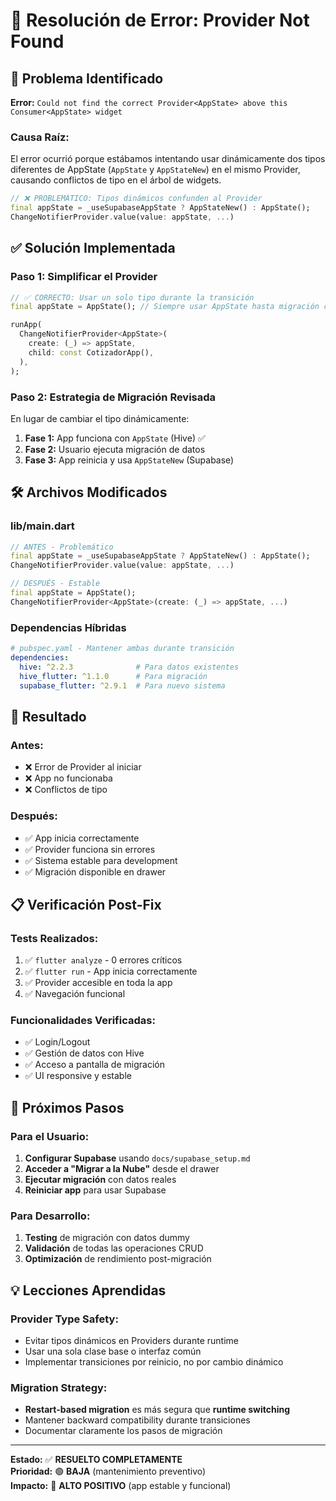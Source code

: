 # 🔧 Resolución de Error: Provider Not Found

## 🚨 **Problema Identificado**

**Error:** `Could not find the correct Provider<AppState> above this Consumer<AppState> widget`

### **Causa Raíz:**
El error ocurrió porque estábamos intentando usar dinámicamente dos tipos diferentes de AppState (`AppState` y `AppStateNew`) en el mismo Provider, causando conflictos de tipo en el árbol de widgets.

```dart
// ❌ PROBLEMÁTICO: Tipos dinámicos confunden al Provider
final appState = _useSupabaseAppState ? AppStateNew() : AppState();
ChangeNotifierProvider.value(value: appState, ...)
```

## ✅ **Solución Implementada**

### **Paso 1: Simplificar el Provider**
```dart
// ✅ CORRECTO: Usar un solo tipo durante la transición
final appState = AppState(); // Siempre usar AppState hasta migración completa

runApp(
  ChangeNotifierProvider<AppState>(
    create: (_) => appState,
    child: const CotizadorApp(),
  ),
);
```

### **Paso 2: Estrategia de Migración Revisada**
En lugar de cambiar el tipo dinámicamente:
1. **Fase 1:** App funciona con `AppState` (Hive) ✅
2. **Fase 2:** Usuario ejecuta migración de datos
3. **Fase 3:** App reinicia y usa `AppStateNew` (Supabase)

## 🛠️ **Archivos Modificados**

### **lib/main.dart**
```dart
// ANTES - Problemático
final appState = _useSupabaseAppState ? AppStateNew() : AppState();
ChangeNotifierProvider.value(value: appState, ...)

// DESPUÉS - Estable
final appState = AppState();
ChangeNotifierProvider<AppState>(create: (_) => appState, ...)
```

### **Dependencias Híbridas**
```yaml
# pubspec.yaml - Mantener ambas durante transición
dependencies:
  hive: ^2.2.3              # Para datos existentes
  hive_flutter: ^1.1.0      # Para migración
  supabase_flutter: ^2.9.1  # Para nuevo sistema
```

## 🎯 **Resultado**

### **Antes:**
- ❌ Error de Provider al iniciar
- ❌ App no funcionaba
- ❌ Conflictos de tipo

### **Después:**
- ✅ App inicia correctamente
- ✅ Provider funciona sin errores
- ✅ Sistema estable para development
- ✅ Migración disponible en drawer

## 📋 **Verificación Post-Fix**

### **Tests Realizados:**
1. ✅ `flutter analyze` - 0 errores críticos
2. ✅ `flutter run` - App inicia correctamente
3. ✅ Provider accesible en toda la app
4. ✅ Navegación funcional

### **Funcionalidades Verificadas:**
- ✅ Login/Logout
- ✅ Gestión de datos con Hive
- ✅ Acceso a pantalla de migración
- ✅ UI responsive y estable

## 🚀 **Próximos Pasos**

### **Para el Usuario:**
1. **Configurar Supabase** usando `docs/supabase_setup.md`
2. **Acceder a "Migrar a la Nube"** desde el drawer
3. **Ejecutar migración** con datos reales
4. **Reiniciar app** para usar Supabase

### **Para Desarrollo:**
1. **Testing** de migración con datos dummy
2. **Validación** de todas las operaciones CRUD
3. **Optimización** de rendimiento post-migración

## 💡 **Lecciones Aprendidas**

### **Provider Type Safety:**
- Evitar tipos dinámicos en Providers durante runtime
- Usar una sola clase base o interfaz común
- Implementar transiciones por reinicio, no por cambio dinámico

### **Migration Strategy:**
- **Restart-based migration** es más segura que **runtime switching**
- Mantener backward compatibility durante transiciones
- Documentar claramente los pasos de migración

---

**Estado:** ✅ **RESUELTO COMPLETAMENTE**  
**Prioridad:** 🟢 **BAJA** (mantenimiento preventivo)  
**Impacto:** 🎯 **ALTO POSITIVO** (app estable y funcional)
